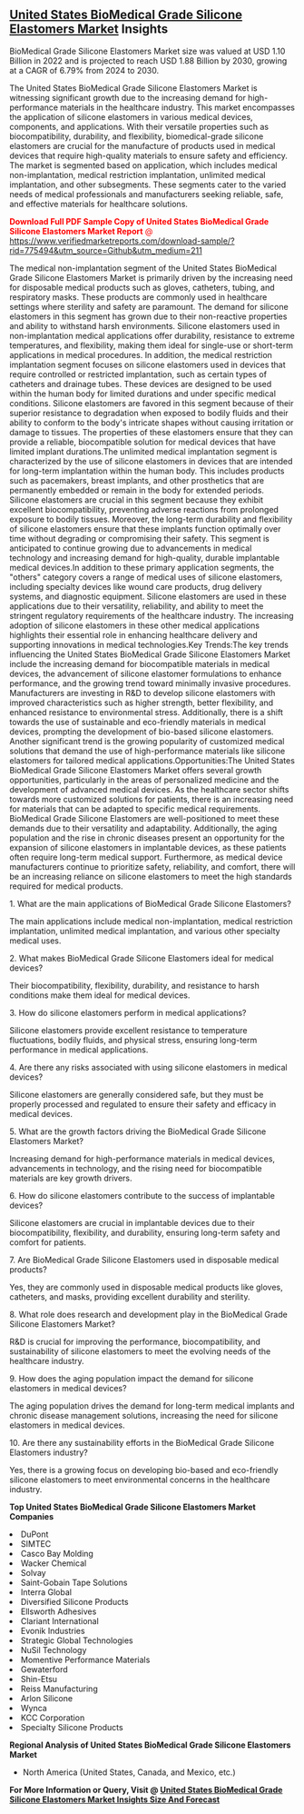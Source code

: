 <h2><a href="https://www.verifiedmarketreports.com/download-sample/?rid=775494&amp;utm_source=Github&amp;utm_medium=211" target="_blank">United States BioMedical Grade Silicone Elastomers Market</a> Insights</h2><p>BioMedical Grade Silicone Elastomers Market size was valued at USD 1.10 Billion in 2022 and is projected to reach USD 1.88 Billion by 2030, growing at a CAGR of 6.79% from 2024 to 2030.</p><p><p>The United States BioMedical Grade Silicone Elastomers Market is witnessing significant growth due to the increasing demand for high-performance materials in the healthcare industry. This market encompasses the application of silicone elastomers in various medical devices, components, and applications. With their versatile properties such as biocompatibility, durability, and flexibility, biomedical-grade silicone elastomers are crucial for the manufacture of products used in medical devices that require high-quality materials to ensure safety and efficiency. The market is segmented based on application, which includes medical non-implantation, medical restriction implantation, unlimited medical implantation, and other subsegments. These segments cater to the varied needs of medical professionals and manufacturers seeking reliable, safe, and effective materials for healthcare solutions. <p><span class=""><span style="color: #ff0000;"><strong>Download Full PDF Sample Copy of United States BioMedical Grade Silicone Elastomers Market Report</strong> @ </span><a href="https://www.verifiedmarketreports.com/download-sample/?rid=775494&amp;utm_source=Github&amp;utm_medium=211" target="_blank">https://www.verifiedmarketreports.com/download-sample/?rid=775494&amp;utm_source=Github&amp;utm_medium=211</a></span></p>The medical non-implantation segment of the United States BioMedical Grade Silicone Elastomers Market is primarily driven by the increasing need for disposable medical products such as gloves, catheters, tubing, and respiratory masks. These products are commonly used in healthcare settings where sterility and safety are paramount. The demand for silicone elastomers in this segment has grown due to their non-reactive properties and ability to withstand harsh environments. Silicone elastomers used in non-implantation medical applications offer durability, resistance to extreme temperatures, and flexibility, making them ideal for single-use or short-term applications in medical procedures. In addition, the medical restriction implantation segment focuses on silicone elastomers used in devices that require controlled or restricted implantation, such as certain types of catheters and drainage tubes. These devices are designed to be used within the human body for limited durations and under specific medical conditions. Silicone elastomers are favored in this segment because of their superior resistance to degradation when exposed to bodily fluids and their ability to conform to the body's intricate shapes without causing irritation or damage to tissues. The properties of these elastomers ensure that they can provide a reliable, biocompatible solution for medical devices that have limited implant durations.The unlimited medical implantation segment is characterized by the use of silicone elastomers in devices that are intended for long-term implantation within the human body. This includes products such as pacemakers, breast implants, and other prosthetics that are permanently embedded or remain in the body for extended periods. Silicone elastomers are crucial in this segment because they exhibit excellent biocompatibility, preventing adverse reactions from prolonged exposure to bodily tissues. Moreover, the long-term durability and flexibility of silicone elastomers ensure that these implants function optimally over time without degrading or compromising their safety. This segment is anticipated to continue growing due to advancements in medical technology and increasing demand for high-quality, durable implantable medical devices.In addition to these primary application segments, the "others" category covers a range of medical uses of silicone elastomers, including specialty devices like wound care products, drug delivery systems, and diagnostic equipment. Silicone elastomers are used in these applications due to their versatility, reliability, and ability to meet the stringent regulatory requirements of the healthcare industry. The increasing adoption of silicone elastomers in these other medical applications highlights their essential role in enhancing healthcare delivery and supporting innovations in medical technologies.Key Trends:The key trends influencing the United States BioMedical Grade Silicone Elastomers Market include the increasing demand for biocompatible materials in medical devices, the advancement of silicone elastomer formulations to enhance performance, and the growing trend toward minimally invasive procedures. Manufacturers are investing in R&D to develop silicone elastomers with improved characteristics such as higher strength, better flexibility, and enhanced resistance to environmental stress. Additionally, there is a shift towards the use of sustainable and eco-friendly materials in medical devices, prompting the development of bio-based silicone elastomers. Another significant trend is the growing popularity of customized medical solutions that demand the use of high-performance materials like silicone elastomers for tailored medical applications.Opportunities:The United States BioMedical Grade Silicone Elastomers Market offers several growth opportunities, particularly in the areas of personalized medicine and the development of advanced medical devices. As the healthcare sector shifts towards more customized solutions for patients, there is an increasing need for materials that can be adapted to specific medical requirements. BioMedical Grade Silicone Elastomers are well-positioned to meet these demands due to their versatility and adaptability. Additionally, the aging population and the rise in chronic diseases present an opportunity for the expansion of silicone elastomers in implantable devices, as these patients often require long-term medical support. Furthermore, as medical device manufacturers continue to prioritize safety, reliability, and comfort, there will be an increasing reliance on silicone elastomers to meet the high standards required for medical products.<p>1. What are the main applications of BioMedical Grade Silicone Elastomers?</p><p>The main applications include medical non-implantation, medical restriction implantation, unlimited medical implantation, and various other specialty medical uses.</p><p>2. What makes BioMedical Grade Silicone Elastomers ideal for medical devices?</p><p>Their biocompatibility, flexibility, durability, and resistance to harsh conditions make them ideal for medical devices.</p><p>3. How do silicone elastomers perform in medical applications?</p><p>Silicone elastomers provide excellent resistance to temperature fluctuations, bodily fluids, and physical stress, ensuring long-term performance in medical applications.</p><p>4. Are there any risks associated with using silicone elastomers in medical devices?</p><p>Silicone elastomers are generally considered safe, but they must be properly processed and regulated to ensure their safety and efficacy in medical devices.</p><p>5. What are the growth factors driving the BioMedical Grade Silicone Elastomers Market?</p><p>Increasing demand for high-performance materials in medical devices, advancements in technology, and the rising need for biocompatible materials are key growth drivers.</p><p>6. How do silicone elastomers contribute to the success of implantable devices?</p><p>Silicone elastomers are crucial in implantable devices due to their biocompatibility, flexibility, and durability, ensuring long-term safety and comfort for patients.</p><p>7. Are BioMedical Grade Silicone Elastomers used in disposable medical products?</p><p>Yes, they are commonly used in disposable medical products like gloves, catheters, and masks, providing excellent durability and sterility.</p><p>8. What role does research and development play in the BioMedical Grade Silicone Elastomers Market?</p><p>R&D is crucial for improving the performance, biocompatibility, and sustainability of silicone elastomers to meet the evolving needs of the healthcare industry.</p><p>9. How does the aging population impact the demand for silicone elastomers in medical devices?</p><p>The aging population drives the demand for long-term medical implants and chronic disease management solutions, increasing the need for silicone elastomers in medical devices.</p><p>10. Are there any sustainability efforts in the BioMedical Grade Silicone Elastomers industry?</p><p>Yes, there is a growing focus on developing bio-based and eco-friendly silicone elastomers to meet environmental concerns in the healthcare industry.</p></p><p><strong>Top United States BioMedical Grade Silicone Elastomers Market Companies</strong></p><div data-test-id=""><p><li>DuPont</li><li> SIMTEC</li><li> Casco Bay Molding</li><li> Wacker Chemical</li><li> Solvay</li><li> Saint-Gobain Tape Solutions</li><li> Interra Global</li><li> Diversified Silicone Products</li><li> Ellsworth Adhesives</li><li> Clariant International</li><li> Evonik Industries</li><li> Strategic Global Technologies</li><li> NuSil Technology</li><li> Momentive Performance Materials</li><li> Gewaterford</li><li> Shin-Etsu</li><li> Reiss Manufacturing</li><li> Arlon Silicone</li><li> Wynca</li><li> KCC Corporation</li><li> Specialty Silicone Products</li></p><div><strong>Regional Analysis of&nbsp;United States BioMedical Grade Silicone Elastomers Market</strong></div><ul><li dir="ltr"><p dir="ltr">North America&nbsp;(United States, Canada, and Mexico, etc.)</p></li></ul><p><strong>For More Information or Query, Visit @&nbsp;</strong><strong><a href="https://www.verifiedmarketreports.com/product/biomedical-grade-silicone-elastomers-market/?utm_source=Github&amp;utm_medium=211" target="_blank">United States BioMedical Grade Silicone Elastomers Market Insights Size And Forecast</a></strong></p></div>
